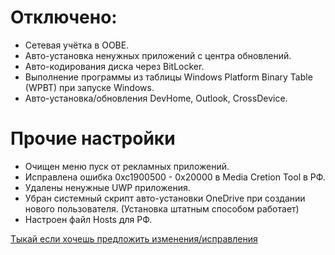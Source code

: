 # Отключено:
- Сетевая учётка в OOBE.
- Авто-установка ненужных приложений с центра обновлений.
- Авто-кодирования диска через BitLocker.
- Выполнение программы из таблицы Windows Platform Binary Table (WPBT) при запуске Windows.
- Авто-установка/обновления DevHome, Outlook, CrossDevice.

# Прочие настройки
- Очищен меню пуск от рекламных приложений.
- Исправлена ошибка 0xc1900500 - 0x20000 в Media Cretion Tool в РФ.
- Удалены ненужные UWP приложения.
- Убран системный скрипт авто-установки OneDrive при создании нового пользователя. (Установка штатным способом работает)
- Настроен файл Hosts для РФ.

[Тыкай если хочешь предложить изменения/исправления](https://github.com/XMontech1337X/MyWindowsISOTweaks/issues)
